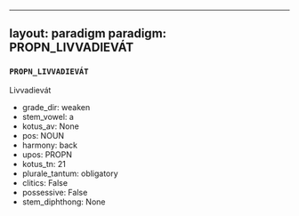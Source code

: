 
---
layout: paradigm
paradigm: PROPN_LIVVADIEVÁT
---
### ` PROPN_LIVVADIEVÁT `

Livvadievát
* grade_dir: weaken
* stem_vowel: a
* kotus_av: None
* pos: NOUN
* harmony: back
* upos: PROPN
* kotus_tn: 21
* plurale_tantum: obligatory
* clitics: False
* possessive: False
* stem_diphthong: None
